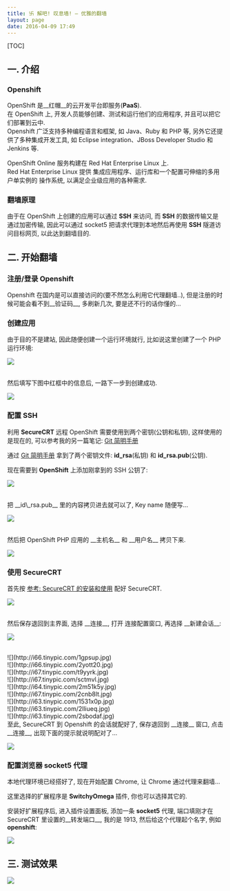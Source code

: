 ```yaml
---
title: 卐 解吧! 叹息墙! — 优雅的翻墙
layout: page
date: 2016-04-09 17:49
---
```


[TOC]

## 一. 介绍
### Openshift
OpenShift 是__红帽__的云开发平台即服务(__PaaS__).<br>
在 OpenShift 上, 开发人员能够创建、测试和运行他们的应用程序, 并且可以把它们部署到云中.<br>
Openshift 广泛支持多种编程语言和框架, 如 Java、Ruby 和 PHP 等, 另外它还提供了多种集成开发工具, 如 Eclipse integration、JBoss Developer Studio 和 Jenkins 等.

OpenShift Online 服务构建在 Red Hat Enterprise Linux 上.<br>
Red Hat Enterprise Linux 提供 集成应用程序、运行库和一个配置可伸缩的多用户单实例的 操作系统, 以满足企业级应用的各种需求.

### 翻墙原理
由于在 OpenShift 上创建的应用可以通过 __SSH__ 来访问, 而 __SSH__ 的数据传输又是通过加密传输, 因此可以通过 socket5 把请求代理到本地然后再使用 __SSH__ 隧道访问目标网页, 以此达到翻墙目的.

## 二. 开始翻墙
### 注册/登录 Openshift
Openshift 在国内是可以直接访问的(要不然怎么利用它代理翻墙..), 但是注册的时候可能会看不到__验证码__, 多刷新几次, 要是还不行的话你懂的...

### 创建应用
由于目的不是建站, 因此随便创建一个运行环境就行, 比如说这里创建了一个 PHP 运行环境:

![](http://i67.tinypic.com/1075mhz.jpg)

<br>
然后填写下图中红框中的信息后, 一路下一步到创建成功.

![](http://i66.tinypic.com/116nhbq.jpg)

### 配置 SSH
利用 __SecureCRT__ 远程 OpenShift 需要使用到两个密钥(公钥和私钥), 这样使用的是现在的, 可以参考我的另一篇笔记: [Git 简明手册](http://www.smallcpp.com/git-jian-ming-shou-ce.html#101-ssh-key)

通过 [Git 简明手册](http://www.smallcpp.com/git-jian-ming-shou-ce.html#101-ssh-key) 拿到了两个密钥文件: __id\_rsa__(私钥) 和 __id\_rsa.pub__(公钥).

现在需要到 __OpenShift__ 上添加刚拿到的 SSH 公钥了:

![](http://i66.tinypic.com/2qk01ls.jpg)

<br>
把 __id\_rsa.pub__ 里的内容拷贝进去就可以了, Key name 随便写...

![](http://i64.tinypic.com/bfm5n6.jpg)

<br>
然后把 OpenShift PHP 应用的 __主机名__ 和 __用户名__ 拷贝下来.

![](http://i63.tinypic.com/15guky0.jpg)

### 使用 SecureCRT
首先按 [参考: SecureCRT 的安装和使用](http://wiki.smallcpp.com/%E5%B7%A5%E5%85%B7%E9%85%8D%E7%BD%AE/SecureCRT%20%E7%9A%84%E5%AE%89%E8%A3%85%E5%92%8C%E4%BD%BF%E7%94%A8.html) 配好 SecureCRT.

![](http://i68.tinypic.com/5fiss1.jpg)

<br>
然后保存退回到主界面, 选择 __连接__, 打开 连接配置窗口, 再选择 __新建会话__:

![](http://i66.tinypic.com/2mebei0.jpg)

<br>
![](http://i66.tinypic.com/1gpsup.jpg)

<br>
![](http://i66.tinypic.com/2yott20.jpg)

<br>
![](http://i67.tinypic.com/t9yyrk.jpg)

<br>
![](http://i67.tinypic.com/sctmvl.jpg)

<br>
![](http://i64.tinypic.com/2m51k5y.jpg)

<br>
![](http://i67.tinypic.com/2cnb8lt.jpg)

<br>
![](http://i63.tinypic.com/1531x0p.jpg)

<br>
![](http://i63.tinypic.com/2lliueq.jpg)

<br>
![](http://i63.tinypic.com/2sbodaf.jpg)

<br>
至此, SecureCRT 到 Openshift 的会话就配好了, 保存退回到 __连接__ 窗口, 点击 __连接__, 出现下面的提示就说明配对了...

![](http://i68.tinypic.com/e16bk9.jpg)

### 配置浏览器 socket5 代理
本地代理环境已经搭好了, 现在开始配置 Chrome, 让 Chrome 通过代理来翻墙...

这里选择的扩展程序是 __SwitchyOmega__ 插件, 你也可以选择其它的.

安装好扩展程序后, 进入插件设置面板, 添加一条 __socket5__ 代理, 端口填刚才在 SecureCRT 里设置的__转发端口__, 我的是 1913, 然后给这个代理起个名字, 例如 __openshift__:

![](http://i68.tinypic.com/1zqy8me.jpg)

## 三. 测试效果
![](http://i65.tinypic.com/23mxvl.jpg)
